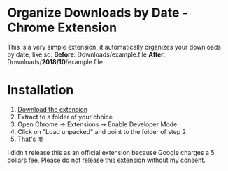 # Organize Downloads by Date - Chrome Extension

This is a very simple extension, it automatically organizes your downloads by date, like so:
**Before**: Downloads/example.file
**After**: Downloads/**2018/10**/example.file


# Installation

 1. [Download the extension](https://github.com/Luc45/Organize-Downloads-by-Date-Chrome-Extension/archive/master.zip)
 2. Extract to a folder of your choice
 3. Open Chrome -> Extensions -> Enable Developer Mode
 4. Click on "Load unpacked" and point to the folder of step 2
 5. That's it!

I didn't release this as an official extension because Google charges a 5 dollars fee.
Please do not release this extension without my consent.